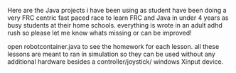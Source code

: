 Here are the Java projects i have been using as student have been doing a 
very FRC centric fast paced race to learn FRC and Java in under 4 years as busy students at their home schools.
everything is wrote in an adult adhd rush so please let me know whats missing or can be improved! 

open robotcontainer.java to see the homework for each lesson.
all these lessons are meant to ran in simulation so they can be used without any additional hardware besides a controller/joystick/ windows Xinput device. 